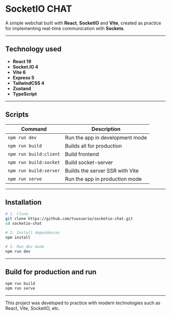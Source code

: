 # SocketIO CHAT

A simple webchat built with **React**, **SocketIO** and **Vite**, created as practice for implementing real-time communication with **Sockets**.

---

## Technology used

- **React 19**
- **Socket.IO 4**
- **Vite 6**
- **Express 5**
- **TailwindCSS 4**
- **Zustand**
- **TypeScript**

---

## Scripts

| Command | Description |
|--|--|
| `npm run dev` | Run the app in development mode |
| `npm run build` | Builds all for production |
| `npm run build:client` | Build frontend |
| `npm run build:socket` | Build socket-server |
| `npm run build:server` | Builds the server SSR with Vite |
| `npm run serve` | Run the app in production mode |

---

## Installation

```bash
# 1. Clone
git clone https://github.com/tuusuario/socketio-chat.git
cd socketio-chat

# 2. Install dependences
npm install

# 3. Run dev mode
npm run dev
```

---

## Build for production and run

```bash
npm run build
npm run serve
```

---

This project was developed to practice with modern technologies such as React, Vite, SocketIO, etc.